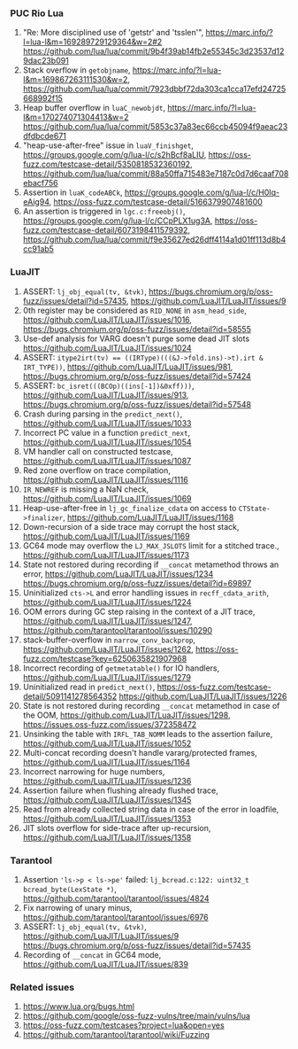 ### PUC Rio Lua

1. "Re: More disciplined use of 'getstr' and 'tsslen'",
   https://marc.info/?l=lua-l&m=169289729129364&w=2#2
   https://github.com/lua/lua/commit/9b4f39ab14fb2e55345c3d23537d129dac23b091
1. Stack overflow in `getobjname`,
   https://marc.info/?l=lua-l&m=169867263111530&w=2,
   https://github.com/lua/lua/commit/7923dbbf72da303ca1cca17efd24725668992f15
1. Heap buffer overflow in `luaC_newobjdt`,
   https://marc.info/?l=lua-l&m=170274071304413&w=2
   https://github.com/lua/lua/commit/5853c37a83ec66ccb45094f9aeac23dfdbcde671
1. "heap-use-after-free" issue in `luaV_finishget`,
   https://groups.google.com/g/lua-l/c/s2hBcf8aLIU,
   https://oss-fuzz.com/testcase-detail/5350818532360192,
   https://github.com/lua/lua/commit/88a50ffa715483e7187c0d7d6caaf708ebacf756
1. Assertion in `luaK_codeABCk`,
   https://groups.google.com/g/lua-l/c/H0Iq-eAig94,
   https://oss-fuzz.com/testcase-detail/5166379907481600
1. An assertion is triggered in `lgc.c:freeobj()`,
   https://groups.google.com/g/lua-l/c/CCpPLX1ug3A,
   https://oss-fuzz.com/testcase-detail/6073198411579392,
   https://github.com/lua/lua/commit/f9e35627ed26dff4114a1d01ff113d8b4cc91ab5

### LuaJIT

1. ASSERT: `lj_obj_equal(tv, &tvk)`,
   https://bugs.chromium.org/p/oss-fuzz/issues/detail?id=57435,
   https://github.com/LuaJIT/LuaJIT/issues/9
1. 0th register may be considered as `RID_NONE` in `asm_head_side`,
   https://github.com/LuaJIT/LuaJIT/issues/1016,
   https://bugs.chromium.org/p/oss-fuzz/issues/detail?id=58555
1. Use-def analysis for VARG doesn't purge some dead JIT slots
   https://github.com/LuaJIT/LuaJIT/issues/1024
1. ASSERT: `itype2irt(tv) == ((IRType)(((&J->fold.ins)->t).irt & IRT_TYPE))`,
   https://github.com/LuaJIT/LuaJIT/issues/981,
   https://bugs.chromium.org/p/oss-fuzz/issues/detail?id=57424
1. ASSERT: `bc_isret(((BCOp)((ins[-1])&0xff)))`,
   https://github.com/LuaJIT/LuaJIT/issues/913,
   https://bugs.chromium.org/p/oss-fuzz/issues/detail?id=57548
1. Crash during parsing in the `predict_next()`,
   https://github.com/LuaJIT/LuaJIT/issues/1033
1. Incorrect PC value in a function `predict_next`,
   https://github.com/LuaJIT/LuaJIT/issues/1054
1. VM handler call on constructed testcase,
   https://github.com/LuaJIT/LuaJIT/issues/1087
1. Red zone overflow on trace compilation,
   https://github.com/LuaJIT/LuaJIT/issues/1116
1. `IR_NEWREF` is missing a NaN check,
   https://github.com/LuaJIT/LuaJIT/issues/1069
1. Heap-use-after-free in `lj_gc_finalize_cdata` on access to `CTState->finalizer`,
   https://github.com/LuaJIT/LuaJIT/issues/1168
1. Down-recursion of a side trace may corrupt the host stack,
   https://github.com/LuaJIT/LuaJIT/issues/1169
1. GC64 mode may overflow the `LJ_MAX_JSLOTS` limit for a stitched trace.,
   https://github.com/LuaJIT/LuaJIT/issues/1173
1. State not restored during recording if `__concat` metamethod throws an error,
   https://github.com/LuaJIT/LuaJIT/issues/1234
   https://bugs.chromium.org/p/oss-fuzz/issues/detail?id=69897
1. Uninitialized `cts->L` and error handling issues in `recff_cdata_arith`,
   https://github.com/LuaJIT/LuaJIT/issues/1224
1. OOM errors during GC step raising in the context of a JIT trace,
   https://github.com/LuaJIT/LuaJIT/issues/1247,
   https://github.com/tarantool/tarantool/issues/10290
1. stack-buffer-overflow in `narrow_conv_backprop`,
   https://github.com/LuaJIT/LuaJIT/issues/1262,
   https://oss-fuzz.com/testcase?key=6250635821907968
1. Incorrect recording of `getmetatable()` for IO handlers,
   https://github.com/LuaJIT/LuaJIT/issues/1279
1. Uninitialized read in `predict_next()`,
   https://oss-fuzz.com/testcase-detail/5091141278564352
   https://github.com/LuaJIT/LuaJIT/issues/1226
1. State is not restored during recording `__concat` metamethod in case of the OOM,
   https://github.com/LuaJIT/LuaJIT/issues/1298,
   https://issues.oss-fuzz.com/issues/372358472
1. Unsinking the table with `IRFL_TAB_NOMM` leads to the assertion failure,
   https://github.com/LuaJIT/LuaJIT/issues/1052
1. Multi-concat recording doesn't handle vararg/protected frames,
   https://github.com/LuaJIT/LuaJIT/issues/1164
1. Incorrect narrowing for huge numbers,
   https://github.com/LuaJIT/LuaJIT/issues/1236
1. Assertion failure when flushing already flushed trace,
   https://github.com/LuaJIT/LuaJIT/issues/1345
1. Read from already collected string data in case of the error in loadfile,
   https://github.com/LuaJIT/LuaJIT/issues/1353
1. JIT slots overflow for side-trace after up-recursion,
   https://github.com/LuaJIT/LuaJIT/issues/1358

### Tarantool

1. Assertion `'ls->p < ls->pe'` failed: `lj_bcread.c:122: uint32_t bcread_byte(LexState *)`,
   https://github.com/tarantool/tarantool/issues/4824
1. Fix narrowing of unary minus,
   https://github.com/tarantool/tarantool/issues/6976
1. ASSERT: `lj_obj_equal(tv, &tvk)`,
   https://github.com/LuaJIT/LuaJIT/issues/9
   https://bugs.chromium.org/p/oss-fuzz/issues/detail?id=57435
1. Recording of `__concat` in GC64 mode,
   https://github.com/LuaJIT/LuaJIT/issues/839

### Related issues

1. https://www.lua.org/bugs.html
1. https://github.com/google/oss-fuzz-vulns/tree/main/vulns/lua
1. https://oss-fuzz.com/testcases?project=lua&open=yes
1. https://github.com/tarantool/tarantool/wiki/Fuzzing
